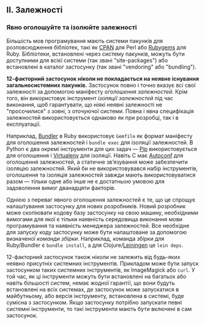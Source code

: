 ## II. Залежності
### Явно оголошуйте та ізолюйте залежності

Більшість мов програмування мають системи пакунків для розповсюдження бібліотек, такі як [CPAN](http://www.cpan.org/) для Perl або [Rubygems](http://rubygems.org/) для Ruby. Бібліотеки, встановлені через систему пакунків, можуть бути доступними для всієї системи (так звані "site-packages") або встановлені в каталог застосунку (так звані "vendoring" або "bundling").

**12-факторний застосунок ніколи не покладається на неявне існування загальносистемних пакунків.** Застосунок повно і точно вказує всі свої залежності за допомогою маніфесту *оголошення залежностей*. Крім того, він використовує інструмент *ізоляції залежностей* під час виконання, щоб гарантувати, що ніякі неявні залежності не "просочилися" з зовні, з оточуючої системи. Повна і явна специфікація залежностей використовується однаково як при розробці, так і в експлуатації.

Наприклад, [Bundler](https://bundler.io/) в Ruby використовує `Gemfile` як формат маніфесту для оголошення залежностей і `bundle exec` для ізоляції залежностей. В Python є два окремі інструменти для цих задач — [Pip](http://www.pip-installer.org/en/latest/) використовується для оголошення і [Virtualenv](http://www.virtualenv.org/en/latest/) для ізоляції. Навіть C має [Autoconf](http://www.gnu.org/s/autoconf/) для оголошення залежностей, а статичне звʼязування може забезпечити ізоляцію залежностей. Який би не використовувався набір інструментів, оголошення та ізоляція залежностей завжди мають використовуватися разом — тільки одне або інше не є достатньою умовою для задоволення вимог дванадцяти факторів.

Однією з переваг явного оголошення залежностей є те, що це спрощує налаштування застосунку для нових розробників. Новий розробник може скопіювати кодову базу застосунку на свою машину, необхідними вимогами для якої є тільки наявність середовища виконання мови програмування та наявність менеджера залежностей. Все необхідне для запуску коду застосунку може бути налаштоване за допомогою визначеної *команди збірки*. Наприклад, команда збірки для Ruby/Bundler є `bundle install`, а для Clojure/[Leiningen](https://github.com/technomancy/leiningen#readme) це `lein deps`.

12-факторний застосунок також ніколи не залежить від будь-яких неявно присутніх системних інструментів. Прикладом може бути запуск застосунком таких системних інструментів, як ImageMagick або `curl`. У той час, як ці інструменти можуть бути встановлені на багатьох або навіть більшості систем, немає жодної гарантії, що вони будуть встановлені на всіх системах, де застосунок може запускатися в майбутньому, або версія інструменту, встановлена в системі, буде сумісна з застосунком. Якщо застосунку потрібно запускати певні системні інструменти, то такі інструменти мають бути включені в сам застосунок.
